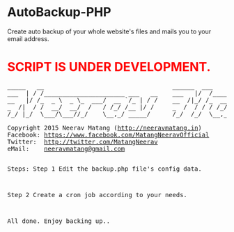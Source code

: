 # AutoBackup-PHP
Create auto backup of your whole website's files and mails you to your email address.
<h1 style="color:red;">SCRIPT IS UNDER DEVELOPMENT.</h1>
<pre>
_____   __                                   ______  ___      _____                       
___  | / /______________________ ___   __    ___   |/  /_____ __  /______ ______________ _
__   |/ /_  _ \  _ \_  ___/  __ `/_ | / /    __  /|_/ /_  __ `/  __/  __ `/_  __ \_  __ `/
_  /|  / /  __/  __/  /   / /_/ /__ |/ /     _  /  / / / /_/ // /_ / /_/ /_  / / /  /_/ / 
/_/ |_/  \___/\___//_/    \__,_/ _____/      /_/  /_/  \__,_/ \__/ \__,_/ /_/ /_/_\__, /  
                                                                                 /____/   
Copyright 2015 Neerav Matang (<a href="http://neeravmatang.in" target="_blank">http://neeravmatang.in</a>)
Facebook: <a href="https://www.facebook.com/MatangNeeravOfficial" target="_blank">https://www.facebook.com/MatangNeeravOfficial</a>
Twitter:  <a href="http://twitter.com/MatangNeerav" target="_blank">http://twitter.com/MatangNeerav</a>
eMail:    <a href="mailto:neeravmatang@gmail.com">neeravmatang@gmail.com</a>

Steps:
Step 1
  Edit the backup.php file's config data.

Step 2
  Create a cron job according to your needs.

All done.
Enjoy backing up..
</pre>
